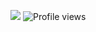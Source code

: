 ![](https://cdn.discordapp.com/attachments/924772544882557008/924820625577639967/Yx0TgRA.gif)
![Profile views](https://gpvc.arturio.dev/mrfafidoo)  
